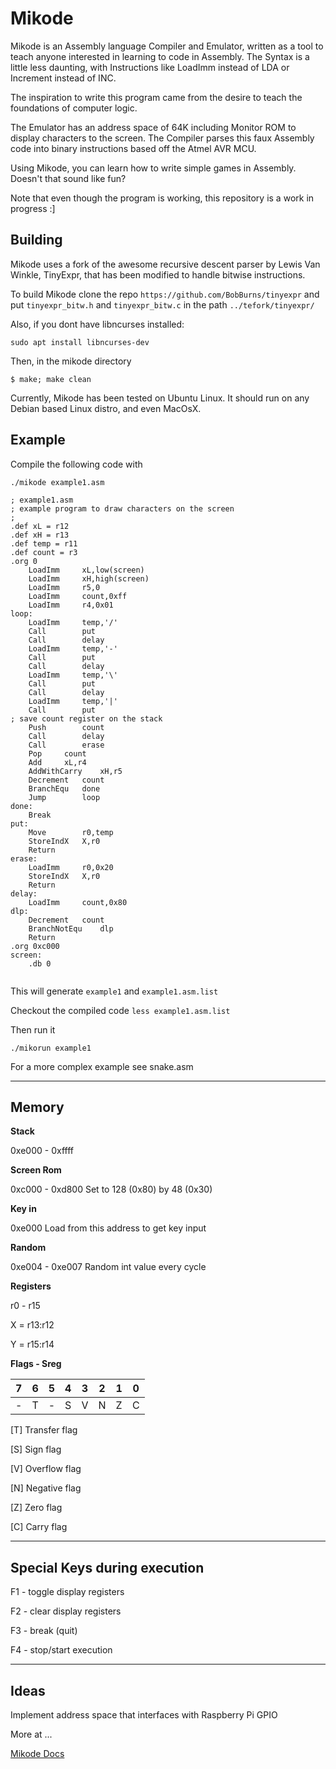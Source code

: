 # Mikode

Mikode is an Assembly language Compiler and Emulator, written as a tool to teach anyone interested in learning to code in Assembly.
The Syntax is a little less daunting, with Instructions like LoadImm
instead of LDA or Increment instead of INC.

The inspiration to write this program came from the desire to teach the foundations of computer logic.

The Emulator has an address space of 64K including Monitor ROM to display characters to the screen.
The Compiler parses this faux Assembly code into binary instructions based off the Atmel
AVR MCU.

Using Mikode, you can learn how to write simple games in Assembly.
Doesn't that sound like fun?

Note that even though the program is working, this repository is a work in progress :]

## Building

Mikode uses a fork of the awesome recursive descent parser by Lewis Van Winkle, TinyExpr, that has been modified to handle bitwise instructions.

To build Mikode clone the repo `https://github.com/BobBurns/tinyexpr`
and put `tinyexpr_bitw.h` and `tinyexpr_bitw.c` in the path `../tefork/tinyexpr/`

Also, if you dont have libncurses installed:

`sudo apt install libncurses-dev`

Then, in the mikode directory

`$ make; make clean`

Currently, Mikode has been tested on Ubuntu Linux. It should run on any Debian based Linux distro, and even MacOsX.

## Example

Compile the following code with 

`./mikode example1.asm`

```
; example1.asm
; example program to draw characters on the screen
; 
.def xL = r12
.def xH = r13
.def temp = r11
.def count = r3
.org 0
	LoadImm		xL,low(screen)
	LoadImm		xH,high(screen)
	LoadImm		r5,0
	LoadImm		count,0xff
	LoadImm		r4,0x01
loop:
	LoadImm		temp,'/'
	Call		put
	Call		delay
	LoadImm		temp,'-'
	Call		put
	Call		delay
	LoadImm		temp,'\'
	Call		put
	Call		delay
	LoadImm		temp,'|'
	Call		put
; save count register on the stack
	Push		count
	Call		delay
	Call		erase
	Pop		count
	Add		xL,r4
	AddWithCarry	xH,r5	
	Decrement	count
	BranchEqu	done
	Jump		loop
done:
	Break
put:
	Move		r0,temp
	StoreIndX	X,r0
	Return
erase:
	LoadImm		r0,0x20
	StoreIndX	X,r0
	Return
delay:
	LoadImm		count,0x80
dlp:	
	Decrement	count
	BranchNotEqu	dlp
	Return
.org 0xc000
screen:
	.db 0


```

This will generate `example1` and `example1.asm.list`

Checkout the compiled code `less example1.asm.list`

Then run it

`./mikorun example1`


For a more complex example see snake.asm

-------------------------------------------------

## Memory

**Stack**

0xe000 - 0xffff

**Screen Rom**

0xc000 - 0xd800  Set to 128 (0x80) by 48 (0x30)

**Key in**

0xe000  Load from this address to get key input

**Random**

0xe004 - 0xe007  Random int value every cycle

**Registers**

r0 - r15

X = r13:r12

Y = r15:r14


**Flags - Sreg**

| 7 | 6 | 5 | 4 | 3 | 2 | 1 | 0 |
| - | - | - | - | - | - | - | - |
| - | T | - | S | V | N | Z | C |



[T] Transfer flag

[S] Sign flag

[V] Overflow flag

[N] Negative flag

[Z] Zero flag

[C] Carry flag


------------------------------------------------

## Special Keys during execution

F1 - toggle display registers

F2 - clear display registers

F3 - break (quit)

F4 - stop/start execution


------------------------------------------------

## Ideas

Implement address space that interfaces with Raspberry Pi GPIO


More at ...

[Mikode Docs](https://github.com/BobBurns/mikode/wiki)
